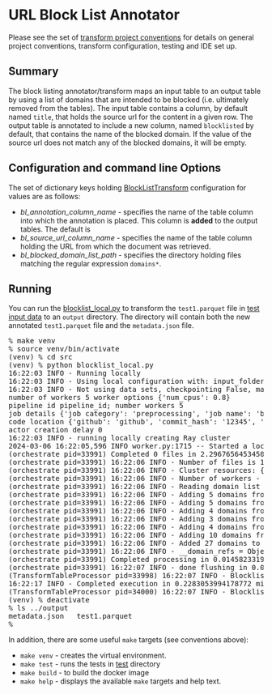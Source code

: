 # URL Block List Annotator 
Please see the set of
[transform project conventions](../../transform-conventions.md)
for details on general project conventions, transform configuration,
testing and IDE set up.

## Summary 
The block listing annotator/transform maps an input table to an output table
by  using a list of domains that are intended to be blocked 
(i.e. ultimately removed from the tables).
The input table contains a column, by default named `title`,
that holds the source url for the content in a given row.
The output table is annotated to include a new column,
named `blocklisted` by default, that contains the name
of the blocked domain.  If the value of the source url 
does not match any of the blocked domains, it will be empty.

## Configuration and command line Options

The set of dictionary keys holding [BlockListTransform](src/blocklist_transform.py) 
configuration for values are as follows:

* _bl_annotation_column_name_ - specifies the name of the table column into which the annotation is placed.
This column is **added** to the output tables.  The default is 
* _bl_source_url_column_name_ - specifies the name of the table column holding the URL from which the document was retrieved.
* _bl_blocked_domain_list_path_ - specifies the directory holding files matching 
the regular expression `domains*`.

## Running
You can run the [blocklist_local.py](src/blocklist_local.py) to
transform the `test1.parquet` file in [test input data](test-data/input) 
to an `output` directory.  The directory will contain both the new
annotated `test1.parquet` file and the `metadata.json` file.
<pre>
% make venv
% source venv/bin/activate
(venv) % cd src
(venv) % python blocklist_local.py
16:22:03 INFO - Running locally
16:22:03 INFO - Using local configuration with: input_folder - /Users/dawood/git/fm-data-engineering/transforms/universal/blocklisting/test-data/input output_folder - /Users/dawood/git/fm-data-engineering/transforms/universal/blocklisting/output
16:22:03 INFO - Not using data sets, checkpointing False, max files -1
number of workers 5 worker options {'num_cpus': 0.8}
pipeline id pipeline_id; number workers 5
job details {'job category': 'preprocessing', 'job name': 'blocklist', 'job type': 'ray', 'job id': 'job_id'}
code location {'github': 'github', 'commit_hash': '12345', 'path': 'path'}
actor creation delay 0
16:22:03 INFO - running locally creating Ray cluster
2024-03-06 16:22:05,596	INFO worker.py:1715 -- Started a local Ray instance. View the dashboard at 127.0.0.1:8265 
(orchestrate pid=33991) Completed 0 files in 2.296765645345052e-06 min. Waiting for completion
(orchestrate pid=33991) 16:22:06 INFO - Number of files is 1, source profile {'max_file_size': 0.0007181167602539062, 'min_file_size': 0.0007181167602539062, 'total_file_size': 0.0007181167602539062}
(orchestrate pid=33991) 16:22:06 INFO - Cluster resources: {'cpus': 10, 'gpus': 0, 'memory': 14.576927185058594, 'object_store': 2.0}
(orchestrate pid=33991) 16:22:06 INFO - Number of workers - 5 with {'num_cpus': 0.8} each
(orchestrate pid=33991) 16:22:06 INFO - Reading domain list from /Users/dawood/git/fm-data-engineering/transforms/universal/blocklisting/test-data/domains 
(orchestrate pid=33991) 16:22:06 INFO - Adding 5 domains from /Users/dawood/git/fm-data-engineering/transforms/universal/blocklisting/test-data/domains/gambling/domains
(orchestrate pid=33991) 16:22:06 INFO - Adding 5 domains from /Users/dawood/git/fm-data-engineering/transforms/universal/blocklisting/test-data/domains/gambling/domains.24733
(orchestrate pid=33991) 16:22:06 INFO - Adding 4 domains from /Users/dawood/git/fm-data-engineering/transforms/universal/blocklisting/test-data/domains/gambling/domains.9309
(orchestrate pid=33991) 16:22:06 INFO - Adding 3 domains from /Users/dawood/git/fm-data-engineering/transforms/universal/blocklisting/test-data/domains/arjel/domains
(orchestrate pid=33991) 16:22:06 INFO - Adding 4 domains from /Users/dawood/git/fm-data-engineering/transforms/universal/blocklisting/test-data/domains/phishing/domains
(orchestrate pid=33991) 16:22:06 INFO - Adding 10 domains from /Users/dawood/git/fm-data-engineering/transforms/universal/blocklisting/test-data/domains/phishing/domains1.gz
(orchestrate pid=33991) 16:22:06 INFO - Added 27 domains to domain list
(orchestrate pid=33991) 16:22:06 INFO - __domain_refs = ObjectRef(00ef45ccd0112571ffffffffffffffffffffffff0100000002e1f505)
(orchestrate pid=33991) Completed processing in 0.014582331975301106 min
(orchestrate pid=33991) 16:22:07 INFO - done flushing in 0.001355886459350586 sec
(TransformTableProcessor pid=33998) 16:22:07 INFO - Blocklist config:{'__domain_refs': ObjectRef(00ef45ccd0112571ffffffffffffffffffffffff0100000002e1f505), 'bl_blocked_domain_list_path': '/Users/dawood/git/fm-data-engineering/transforms/universal/blocklisting/test-data/domains', 'bl_annotation_column_name': 'blocklisted', 'bl_source_url_column_name': 'title', 'data_access': <data_processing.data_access.data_access_local.DataAccessLocal object at 0x118914520>}
16:22:17 INFO - Completed execution in 0.2283053994178772 min, execution result 0
(TransformTableProcessor pid=34000) 16:22:07 INFO - Blocklist config:{'__domain_refs': ObjectRef(00ef45ccd0112571ffffffffffffffffffffffff0100000002e1f505), 'bl_blocked_domain_list_path': '/Users/dawood/git/fm-data-engineering/transforms/universal/blocklisting/test-data/domains', 'bl_annotation_column_name': 'blocklisted', 'bl_source_url_column_name': 'title', 'data_access': <data_processing.data_access.data_access_local.DataAccessLocal object at 0x109704580>}
(venv) % deactivate
% ls ../output
metadata.json	test1.parquet
%
</pre>


In addition, there are some useful `make` targets (see conventions above):
* `make venv` - creates the virtual environment.
* `make test` - runs the tests in [test](test) directory
* `make build` - to build the docker image
* `make help` - displays the available `make` targets and help text.





